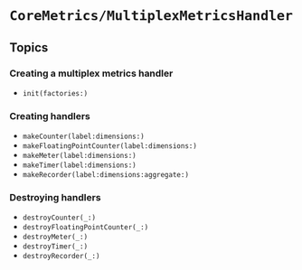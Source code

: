# ``CoreMetrics/MultiplexMetricsHandler``

## Topics

### Creating a multiplex metrics handler

- ``init(factories:)``

### Creating handlers

- ``makeCounter(label:dimensions:)``
- ``makeFloatingPointCounter(label:dimensions:)``
- ``makeMeter(label:dimensions:)``
- ``makeTimer(label:dimensions:)``
- ``makeRecorder(label:dimensions:aggregate:)``

### Destroying handlers

- ``destroyCounter(_:)``
- ``destroyFloatingPointCounter(_:)``
- ``destroyMeter(_:)``
- ``destroyTimer(_:)``
- ``destroyRecorder(_:)``
